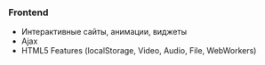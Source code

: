 ### Frontend

- Интерактивные сайты, анимации, виджеты
- Ajax
- HTML5 Features (localStorage, Video, Audio, File, WebWorkers)

